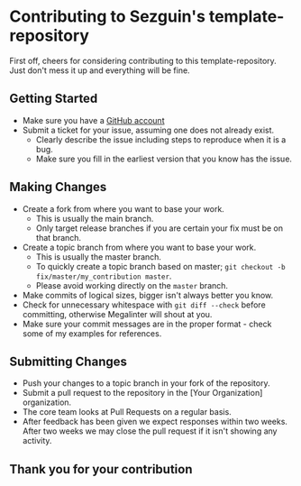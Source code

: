 # Contributing to Sezguin's template-repository

First off, cheers for considering contributing to this template-repository. Just don't mess it up and everything will be fine.

## Getting Started

- Make sure you have a [GitHub account](https://github.com/signup/free)
- Submit a ticket for your issue, assuming one does not already exist.
  - Clearly describe the issue including steps to reproduce when it is a bug.
  - Make sure you fill in the earliest version that you know has the issue.

## Making Changes

- Create a fork from where you want to base your work.
  - This is usually the main branch.
  - Only target release branches if you are certain your fix must be on that branch.
- Create a topic branch from where you want to base your work.
  - This is usually the master branch.
  - To quickly create a topic branch based on master; `git checkout -b fix/master/my_contribution master`.
  - Please avoid working directly on the `master` branch.
- Make commits of logical sizes, bigger isn't always better you know.
- Check for unnecessary whitespace with `git diff --check` before committing, otherwise Megalinter will shout at you.
- Make sure your commit messages are in the proper format - check some of my examples for references.

## Submitting Changes

- Push your changes to a topic branch in your fork of the repository.
- Submit a pull request to the repository in the [Your Organization] organization.
- The core team looks at Pull Requests on a regular basis.
- After feedback has been given we expect responses within two weeks. After two weeks we may close the pull request if it isn't showing any activity.

## Thank you for your contribution